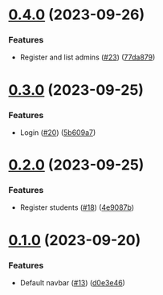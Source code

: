 # [0.4.0](https://github.com/upb-code-labs/react-client/compare/v0.3.0...v0.4.0) (2023-09-26)


### Features

* Register and list admins ([#23](https://github.com/upb-code-labs/react-client/issues/23)) ([77da879](https://github.com/upb-code-labs/react-client/commit/77da879198d3d08b34bc34f2fb42c62b47d37297))



# [0.3.0](https://github.com/upb-code-labs/react-client/compare/v0.2.0...v0.3.0) (2023-09-25)


### Features

* Login ([#20](https://github.com/upb-code-labs/react-client/issues/20)) ([5b609a7](https://github.com/upb-code-labs/react-client/commit/5b609a7c051670104485d0b1102f2b3b79e3e079))



# [0.2.0](https://github.com/upb-code-labs/react-client/compare/v0.1.0...v0.2.0) (2023-09-25)


### Features

* Register students ([#18](https://github.com/upb-code-labs/react-client/issues/18)) ([4e9087b](https://github.com/upb-code-labs/react-client/commit/4e9087b4231a707f68fe860c801369d6ff3ecd93))



# [0.1.0](https://github.com/upb-code-labs/react-client/compare/d0e3e4629e0de2c46ddf5d4fddf75701d2aa4e63...v0.1.0) (2023-09-20)


### Features

* Default navbar ([#13](https://github.com/upb-code-labs/react-client/issues/13)) ([d0e3e46](https://github.com/upb-code-labs/react-client/commit/d0e3e4629e0de2c46ddf5d4fddf75701d2aa4e63))



